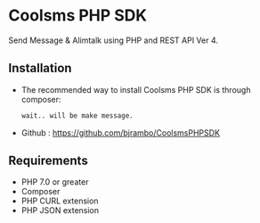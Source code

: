# Coolsms PHP SDK

Send Message & Alimtalk using PHP and REST API Ver 4.

## Installation

- The recommended way to install Coolsms PHP SDK is through composer:

  ```bash
  wait.. will be make message.
  ```

- Github : https://github.com/bjrambo/CoolsmsPHPSDK

## Requirements

* PHP 7.0 or greater
* Composer
* PHP CURL extension
* PHP JSON extension
